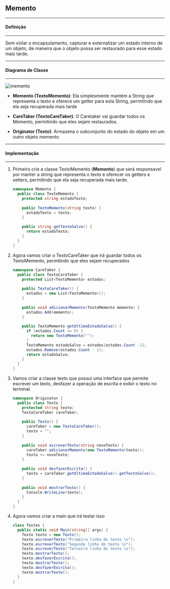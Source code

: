 ## Memento
***
#### Definição
***

Sem violar o encapsulamento, capturar e externalizar um estado interno de um objeto, de maneira que o objeto possa ser restaurado para esse
estado mais tarde.

***
#### Diagrama de Classe
***

![memento](https://cloud.githubusercontent.com/assets/14116020/26141399/064ffe3a-3ab2-11e7-9ef7-11e173b06201.png)

* **Memento (TextoMemento)**: Ela simplesmente mantém a String que representa o texto e oferece um getter para esta String, permitindo que ela
  seja recuperada mais tarde

* **CareTaker (TextoCareTaker)**: O Caretaker vai guardar todos os Memento, permitindo que eles sejam restaurados.

* **Originator (Texto)**: Armazena o subconjunto do estado do objeto em um outro objeto memento

***
#### Implementação
***

1. Primeiro crie a classe TextoMemento (**Memento**) que será responsavel por manter a string que representa o texto e oferecer os getters e
   setters, permitindo que ela seja recuperada mais tarde.

    ```c#
    namespace Memento {
      public class TextoMemento {
        protected string estadoTexto;
      
        public TextoMemento(string texto) {
          estadoTexto = texto;
        }
      
        public string getTextoSalvo() {
          return estadoTexto;
        }
      }
    }
    ```

2. Agora vamos criar o TextoCareTaker que irá guardar todos os TextoMemento, permitindo que eles sejam recuperados

    ```c#
    namespace CareTaker {
      public class TextoCareTaker {
        protected List<TextoMemento> estados;
      
        public TextoCareTaker() {
          estados = new List<TextoMemento>();
        }
      
        public void adicionarMemento(TextoMemento memento) {
          estados.Add(memento);
        }
      
        public TextoMemento getUltimoEstadoSalvo() {
          if (estados.Count <= 0) {
            return new TextoMemento("");
          }
          TextoMemento estadoSalvo = estados[estados.Count -1];
          estados.Remove(estados.Count - 1);
          return estadoSalvo;
        }
      }
    }
    ```

3. Vamos criar a classe texto que possui uma interface que permite escrever um texto, desfazer a operação de escrita e exibir o texto no terminal.

    ```c#
    namespace Originator {
      public class Texto {
        protected string texto;
        TextoCareTaker careTaker;
      
        public Texto() {
          careTaker = new TextoCareTaker();
          texto = "";
        }
      
        public void escreverTexto(string novoTexto) {
          careTaker.adicionarMemento(new TextoMemento(texto));
          texto += novoTexto;
        }
      
        public void desfazerEscrita() {
          texto = careTaker.getUltimoEstadoSalvo().getTextoSalvo();
        }
      
        public void mostrarTexto() {
          Console.WriteLine(texto);
        }
      }
    }
    ```

3. Agora vamos criar a main que irá testar isso

    ```c#
    class Testes {
      public static void Main(string[] args) {
        Texto texto = new Texto();
        texto.escreverTexto("Primeira linha do texto \n");
        texto.escreverTexto("Segunda linha do texto \n");
        texto.escreverTexto("Terceira linha do texto \n");
        texto.mostrarTexto();
        texto.desfazerEscrita();
        texto.mostrarTexto();
        texto.desfazerEscrita();
        texto.mostrarTexto();
      }
    }
    ```
